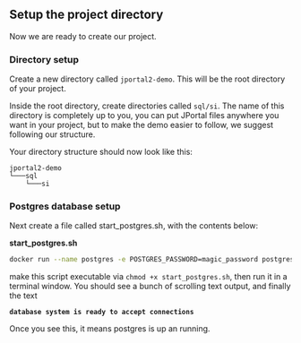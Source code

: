## Setup the project directory

Now we are ready to create our project.   

### Directory setup
Create a new directory called `jportal2-demo`. This will be the root directory of your project.  

Inside the root directory, create directories called `sql/si`. The name of this directory is completely up to you, you can put JPortal files anywhere you want in your project, but to make the demo easier to follow, we suggest following our structure.  

Your directory structure should now look like this:
```
jportal2-demo
└───sql
    └───si
```

### Postgres database setup  
Next create a file called start_postgres.sh, with the contents below:

**start_postgres.sh**
```sh
docker run --name postgres -e POSTGRES_PASSWORD=magic_password postgres
```

make this script executable via `chmod +x start_postgres.sh`, then run it in a terminal window. You should see a bunch 
of scrolling text output, and finally the text  

**```database system is ready to accept connections```**   

Once you see this, it means postgres is up an running.
